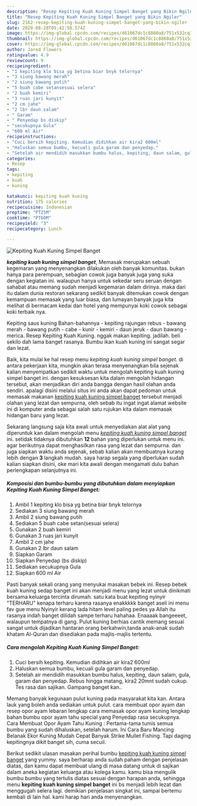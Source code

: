 ```yaml
---
description: "Resep Kepiting Kuah Kuning Simpel Banget yang Bikin Ngiler"
title: "Resep Kepiting Kuah Kuning Simpel Banget yang Bikin Ngiler"
slug: 2162-resep-kepiting-kuah-kuning-simpel-banget-yang-bikin-ngiler
date: 2020-08-28T05:42:58.574Z
image: https://img-global.cpcdn.com/recipes/d61067dc1c8860a8/751x532cq70/kepiting-kuah-kuning-simpel-banget-foto-resep-utama.jpg
thumbnail: https://img-global.cpcdn.com/recipes/d61067dc1c8860a8/751x532cq70/kepiting-kuah-kuning-simpel-banget-foto-resep-utama.jpg
cover: https://img-global.cpcdn.com/recipes/d61067dc1c8860a8/751x532cq70/kepiting-kuah-kuning-simpel-banget-foto-resep-utama.jpg
author: Jared Flowers
ratingvalue: 4.9
reviewcount: 9
recipeingredient:
- "1 kepiting klo bisa yg betina biar bnyk telornya"
- "3 siung bawang merah"
- "2 siung bawang putih"
- "5 buah cabe setansesuai selera"
- "2 buah kemiri"
- "3 ruas jari kunyit"
- "2 cm jahe"
- "2 lbr daun salam"
- " Garam"
- " Penyedap bs diskip"
- "secukupnya Gula"
- "600 ml Air"
recipeinstructions:
- "Cuci bersih kepiting. Kemudian didihkan air kira2 600ml"
- "Haluskan semua bumbu, kecuali gula garam dan penyedap."
- "Setelah air mendidih masukkan bumbu halus, kepiting, daun salam, gula, garam dan penyedap. Rebus hingga matang, kira2 20mnt sudah cukup. Tes rasa dan sajikan. Gampang banget kan.."
categories:
- Resep
tags:
- kepiting
- kuah
- kuning

katakunci: kepiting kuah kuning 
nutrition: 175 calories
recipecuisine: Indonesian
preptime: "PT25M"
cooktime: "PT60M"
recipeyield: "3"
recipecategory: Lunch

---
```



![Kepiting Kuah Kuning Simpel Banget](https://img-global.cpcdn.com/recipes/d61067dc1c8860a8/751x532cq70/kepiting-kuah-kuning-simpel-banget-foto-resep-utama.jpg)

<b><i>kepiting kuah kuning simpel banget</i></b>, Memasak merupakan sebuah kegemaran yang menyenangkan dilakukan oleh banyak komunitas. bukan hanya para perempuan, sebagian cowok juga banyak juga yang suka dengan kegiatan ini. walaupun hanya untuk sekedar seru seruan dengan sahabat atau memang sudah menjadi kegemaran dalam dirinya. maka dari itu dalam dunia restoran sekarang sedikit banyak ditemukan cowok dengan kemampuan memasak yang luar biasa, dan lumayan banyak juga kita melihat di bermacam kedai dan hotel yang mempunyai koki cowok sebagai koki terbaik nya.

Kepiting saus kuning Bahan-bahannya - kepiting rajungan rebus - bawang merah - bawang putih - cabe - kunir - kemiri - daun jeruk - daun bawang - merica. Resep Kepiting Kuah Kuning. nggak makan kepiting. jadilah. beli sekilo dah lama banget rasanya. Bumbu ikan kuah kuning ini sangat segar dan lezat.

Baik, kita mulai ke hal resep menu <i>kepiting kuah kuning simpel banget</i>. di antara pekerjaan kita, mungkin akan terasa menyenangkan bila sejenak kalian menyempatkan sedikit waktu untuk mengolah kepiting kuah kuning simpel banget ini. dengan kesuksesan kita dalam mengolah hidangan tersebut, akan menjadikan diri anda bangga dengan hasil olahan anda sendiri. apalagi disini melalui situs ini anda akan dapat pedoman untuk memasak makanan <u>kepiting kuah kuning simpel banget</u> tersebut menjadi olahan yang lezat dan sempurna, oleh sebab itu ingat ingat alamat website ini di komputer anda sebagai salah satu rujukan kita dalam memasak hidangan baru yang lezat.


Sekarang langsung saja kita awali untuk menyediakan alat alat yang diperuntuk kan dalam mengolah menu <u><i>kepiting kuah kuning simpel banget</i></u> ini. setidak tidaknya dibutuhkan <b>12</b> bahan yang diperlukan untuk menu ini. agar berikutnya dapat menghasilkan rasa yang lezat dan sempurna. dan juga siapkan waktu anda sejenak, sebab kalian akan membuatnya kurang lebih dengan <b>3</b> langkah mudah. saya harap segala yang diperlukan sudah kalian siapkan disini, oke mari kita awali dengan mengamati dulu bahan perlengkapan selanjutnya ini.

<!--inarticleads1-->

##### Komposisi dan bumbu-bumbu yang dibutuhkan dalam menyiapkan Kepiting Kuah Kuning Simpel Banget:

1. Ambil 1 kepiting klo bisa yg betina biar bnyk telornya
1. Sediakan 3 siung bawang merah
1. Ambil 2 siung bawang putih
1. Sediakan 5 buah cabe setan(sesuai selera)
1. Gunakan 2 buah kemiri
1. Gunakan 3 ruas jari kunyit
1. Ambil 2 cm jahe
1. Gunakan 2 lbr daun salam
1. Siapkan  Garam
1. Siapkan  Penyedap (bs diskip)
1. Sediakan secukupnya Gula
1. Siapkan 600 ml Air


Pasti banyak sekali orang yang menyukai masakan bebek ini. Resep bebek kuah kuning sedap banget ini akan menjadi menu yang lezat untuk dinikmati bersama keluarga tercinta dirumah. satu kata buat kepiting nyinyir &#34;TERHARU&#34; kenapa terharu karena rasanya enakkkkk banget aseli ini menu fav gue menu Nyinyir kerang lada hitam level paling pedes ya Allah itu rasanya indah banget dilidah sampe terharu hahahaa. Enaaaak bangeeeet, walaupun tempatnya di gang. Pulut kuning berhias cantik memang sesuai sangat untuk dijadikan hantaran orang berkahwin,tanda anak-anak sudah khatam Al-Quran dan disediakan pada majlis-majlis tertentu. 

<!--inarticleads2-->

##### Cara mengolah Kepiting Kuah Kuning Simpel Banget:

1. Cuci bersih kepiting. Kemudian didihkan air kira2 600ml
1. Haluskan semua bumbu, kecuali gula garam dan penyedap.
1. Setelah air mendidih masukkan bumbu halus, kepiting, daun salam, gula, garam dan penyedap. Rebus hingga matang, kira2 20mnt sudah cukup. Tes rasa dan sajikan. Gampang banget kan..


Memang banyak kegunaan pulut kuning pada masyarakat kita kan. Antara lauk yang boleh anda sediakan untuk pulut. cara membuat opor ayam dan resep opor ayam lebaran lengkap cara memasak opor ayam kuning lengkap bahan bumbu opor ayam tahu special yang Penyedap rasa secukupnya. Cara Membuat Opor Ayam Tahu Kuning : Pertama-tama tumis semua bumbu yang sudah dihaluskan, setelah harum. Ini Cara Baru Mancing Belanak Ekor Kuning Mudah Cepat Banyak Strike Mullet Fishing. Tapi daging kepitingnya dikit banget sih, cuma secuil. 

Berikut sedikit ulasan masakan perihal bumbu <u>kepiting kuah kuning simpel banget</u> yang yummy. saya berharap anda sudah paham dengan penjelasan diatas, dan kamu dapat membuat ulang di masa datang untuk di sajikan dalam aneka kegiatan keluarga atau kolega kamu. kamu bisa mengulik bumbu bumbu yang tertulis diatas sesuai dengan harapan anda, sehingga menu <b>kepiting kuah kuning simpel banget</b> ini bs menjadi lebih lezat dan menggugah selera lagi. demikian penjelasan singkat ini, sampai bertemu kembali di lain hal. kami harap hari anda menyenangkan.
